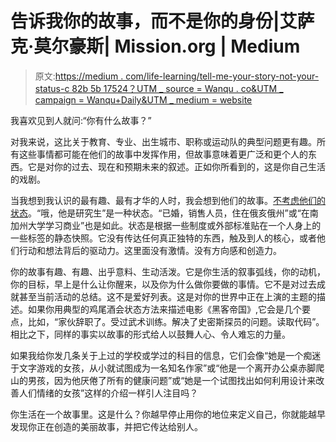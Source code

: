# 告诉我你的故事，而不是你的身份|艾萨克·莫尔豪斯| Mission.org | Medium

> 原文:[https://medium . com/life-learning/tell-me-your-story-not-your-status-c 82b 5b 17524？UTM _ source = Wanqu . co&UTM _ campaign = Wanqu+Daily&UTM _ medium = website](https://medium.com/life-learning/tell-me-your-story-not-your-status-c82b5b17524?utm_source=wanqu.co&utm_campaign=Wanqu+Daily&utm_medium=website)

我喜欢见到人就问:“你有什么故事？”

对我来说，这比关于教育、专业、出生城市、职称或运动队的典型问题更有趣。所有这些事情都可能在他们的故事中发挥作用，但故事意味着更广泛和更个人的东西。它是对你的过去、现在和预期未来的叙述。正如你所看到的，这是你自己生活的戏剧。

当我想到我认识的最有趣、最有才华的人时，我会想到他们的故事。[不考虑他们的状态](http://www.discoverpraxis.com/blog/you-are-not-your-major/)。“哦，他是研究生”是一种状态。“已婚，销售人员，住在俄亥俄州”或“在南加州大学学习商业”也是如此。状态是根据一些制度或外部标准贴在一个人身上的一些标签的静态快照。它没有传达任何真正独特的东西，触及到人的核心，或者他们行动和想法背后的驱动力。这里面没有激情。没有方向感和创造力。

你的故事有趣、有趣、出乎意料、生动活泼。它是你生活的叙事弧线，你的动机，你的目标，早上是什么让你醒来，以及你为什么做你要做的事情。它不是对过去成就甚至当前活动的总结。这不是爱好列表。这是对你的世界中正在上演的主题的描述。如果你用典型的鸡尾酒会状态方法来描述电影《黑客帝国》,它会是几个要点，比如，“家伙辞职了。受过武术训练。解决了史密斯探员的问题。读取代码”。相比之下，同样的事实以故事的形式给人以鼓舞人心、令人难忘的力量。

如果我给你发几条关于上过的学校或学过的科目的信息，它们会像“她是一个痴迷于文字游戏的女孩，从小就试图成为一名知名作家”或“他是一个离开办公桌赤脚爬山的男孩，因为他厌倦了所有的健康问题”或“她是一个试图找出如何利用设计来改善人们情绪的女孩”这样的介绍一样引人注目吗？

你生活在一个故事里。这是什么？你越早停止用你的地位来定义自己，你就能越早发现你正在创造的美丽故事，并把它传达给别人。